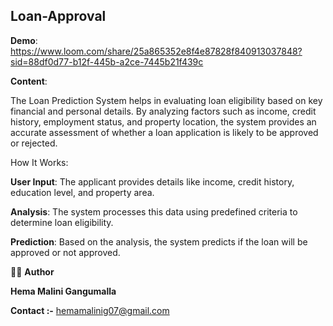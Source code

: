 **Loan-Approval**
--

**Demo**: https://www.loom.com/share/25a865352e8f4e87828f840913037848?sid=88df0d77-b12f-445b-a2ce-7445b21f439c

**Content**:

The Loan Prediction System helps in evaluating loan eligibility based on key financial and personal details. By analyzing factors such as income, credit history, employment status, and property location, the system provides an accurate assessment of whether a loan application is likely to be approved or rejected.

How It Works:

**User Input**: The applicant provides details like income, credit history, education level, and property area.

**Analysis**: The system processes this data using predefined criteria to determine loan eligibility.

**Prediction**: Based on the analysis, the system predicts if the loan will be approved or not approved.

👨‍💻 **Author**

**Hema Malini Gangumalla**

**Contact :-** hemamalinig07@gmail.com
